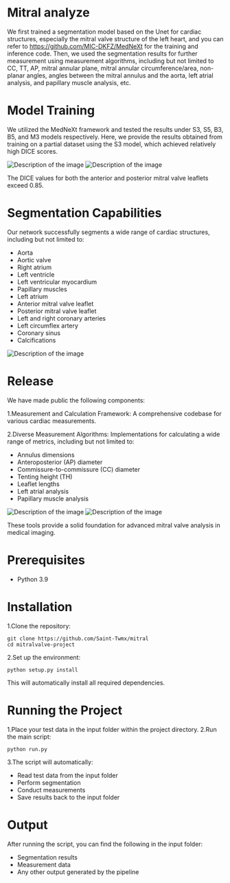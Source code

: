 # Mitral analyze

We first trained a segmentation model based on the Unet for cardiac structures, especially the mitral valve structure of the left heart, and you can refer to https://github.com/MIC-DKFZ/MedNeXt for the training and inference code. Then, we used the segmentation results for further measurement using measurement algorithms, including but not limited to CC, TT, AP, mitral annular plane, mitral annular circumference/area, non-planar angles, angles between the mitral annulus and the aorta, left atrial analysis, and papillary muscle analysis, etc.

# Model Training
We utilized the MedNeXt framework and tested the results under S3, S5, B3, B5, and M3 models respectively. Here, we provide the results obtained from training on a partial dataset using the S3 model, which achieved relatively high DICE scores.

![Description of the image](pic/20240722150404.png)
![Description of the image](pic/progress.png)

The DICE values for both the anterior and posterior mitral valve leaflets exceed 0.85.

# Segmentation Capabilities
Our network successfully segments a wide range of cardiac structures, including but not limited to:
- Aorta
- Aortic valve
- Right atrium
- Left ventricle
- Left ventricular myocardium
- Papillary muscles
- Left atrium
- Anterior mitral valve leaflet
- Posterior mitral valve leaflet
- Left and right coronary arteries
- Left circumflex artery
- Coronary sinus
- Calcifications

![Description of the image](pic/p5.png)

# Release
We have made public the following components:

1.Measurement and Calculation Framework: A comprehensive codebase for various cardiac measurements.

2.Diverse Measurement Algorithms: Implementations for calculating a wide range of metrics, including but not limited to:
- Annulus dimensions
- Anteroposterior (AP) diameter
- Commissure-to-commissure (CC) diameter
- Tenting height (TH)
- Leaflet lengths
- Left atrial analysis
- Papillary muscle analysis

![Description of the image](pic/p7.png) 
![Description of the image](pic/p9.png)

These tools provide a solid foundation for advanced mitral valve analysis in medical imaging.

# Prerequisites
- Python 3.9

# Installation
1.Clone the repository:
```
git clone https://github.com/Saint-Twmx/mitral
cd mitralvalve-project
```

2.Set up the environment:
```
python setup.py install
```
This will automatically install all required dependencies.

# Running the Project
1.Place your test data in the input folder within the project directory.
2.Run the main script:
```
python run.py
```
3.The script will automatically:
- Read test data from the input folder
- Perform segmentation
- Conduct measurements
- Save results back to the input folder

# Output
After running the script, you can find the following in the input folder:
- Segmentation results
- Measurement data
- Any other output generated by the pipeline
